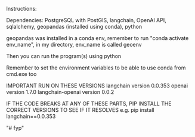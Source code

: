 Instructions:

Dependencies: PostgreSQL with PostGIS, langchain, OpenAI API, sqlalchemy, geopandas (installed using conda), python

geopandas was installed in a conda env, remember to run "conda activate env_name", in my directory, env_name is called geoenv

Then you can run the program(s) using python

Remember to set the environment variables to be able to use conda from cmd.exe too

IMPORTANT
RUN ON THESE VERSIONS
langchain version 0.0.353
openai version 1.7.0
langchain-openai version 0.0.2

IF THE CODE BREAKS AT ANY OF THESE PARTS, PIP INSTALL THE CORRECT VERSIONS TO SEE IF IT RESOLVES
e.g. pip install langchain==0.0.353

"# fyp"
